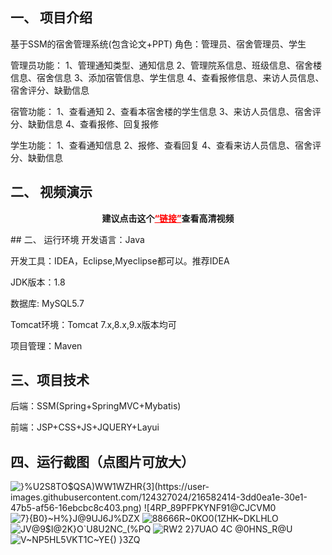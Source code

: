 

## 一、 项目介绍
基于SSM的宿舍管理系统(包含论文+PPT)
角色：管理员、宿舍管理员、学生

管理员功能：
  1、管理通知类型、通知信息
  2、管理院系信息、班级信息、宿舍楼信息、宿舍信息
  3、添加宿管信息、学生信息
  4、查看报修信息、来访人员信息、宿舍评分、缺勤信息

宿管功能：
  1、查看通知
  2、查看本宿舍楼的学生信息
  3、来访人员信息、宿舍评分、缺勤信息
  4、查看报修、回复报修

学生功能：
  1、查看通知信息
  2、报修、查看回复
  4、查看来访人员信息、宿舍评分、缺勤信息
 

## 二、 视频演示
<p style="text-align: center;"><strong><span class="ne-text">建议点击这个</span><a style="color: #ff0000;" href="https://www.bilibili.com/video/BV1eD4y1E7XV/?spm_id_from=333.999.0.0&amp;vd_source=b5789de9f485ad6d0cfaeca1ad4b230c">“链接”</a>查看高清视频</strong></p>
## 二、 运行环境
  开发语言：Java

  开发工具：IDEA，Eclipse,Myeclipse都可以。推荐IDEA

  JDK版本：1.8

  数据库: MySQL5.7

  Tomcat环境：Tomcat 7.x,8.x,9.x版本均可

项目管理：Maven

## 三、项目技术
  后端：SSM(Spring+SpringMVC+Mybatis)

  前端：JSP+CSS+JS+JQUERY+Layui

 ## 四、运行截图（点图片可放大）
![}%U2S8TO`$QSA)WW1WZHR{3](https://user-images.githubusercontent.com/124327024/216582414-3dd0ea1e-30e1-47b5-af56-16ebcbc8c403.png)
![4RP_89PFPKYNF91@CJC`VM0](https://user-images.githubusercontent.com/124327024/216582424-ca2872f9-7dc7-4232-b53d-95c0c8fd53df.png)
![7}{B0}~H%}J$@9UJ6J$%DZX](https://user-images.githubusercontent.com/124327024/216582427-7410df19-de28-4cd2-aff2-2f32b3d4c85f.png)
![88666R~0KO0(1ZHK~DKLHLO](https://user-images.githubusercontent.com/124327024/216582432-dbd59cd6-10de-4564-887c-853b97328688.png)
![JV@9$I@2K}O`U8U2NC_(%PQ](https://user-images.githubusercontent.com/124327024/216582434-cceff9cd-b5d4-4804-b425-4894dfa767ca.png)
![RW2 2}7UAO 4C @0HNS_R@U](https://user-images.githubusercontent.com/124327024/216582439-c5044296-cabc-46f8-a563-e857a11a84eb.png)
![V~NP5HL5VKT1C~YE{) }3ZQ](https://user-images.githubusercontent.com/124327024/216582443-ee4b1763-2e48-4bb7-8ea4-a78161b17cbe.png)

